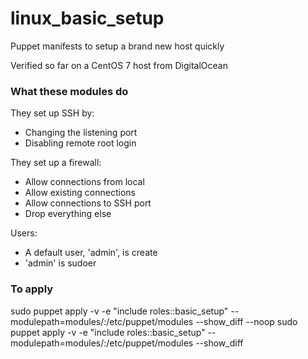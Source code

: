 # linux_basic_setup
Puppet manifests to setup a brand new host quickly

Verified so far on a CentOS 7 host from DigitalOcean

### What these modules do
They set up SSH by:
- Changing the listening port
- Disabling remote root login

They set up a firewall:
- Allow connections from local
- Allow existing connections
- Allow connections to SSH port
- Drop everything else

Users:
- A default user, 'admin', is create
- 'admin' is sudoer

### To apply
sudo puppet apply -v -e "include roles::basic_setup" --modulepath=modules/:/etc/puppet/modules --show_diff --noop
sudo puppet apply -v -e "include roles::basic_setup" --modulepath=modules/:/etc/puppet/modules --show_diff
